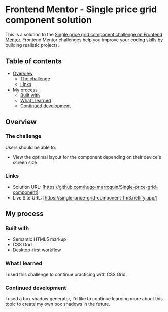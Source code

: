 # Frontend Mentor - Single price grid component solution

This is a solution to the [Single price grid component challenge on Frontend Mentor](https://www.frontendmentor.io/challenges/single-price-grid-component-5ce41129d0ff452fec5abbbc). Frontend Mentor challenges help you improve your coding skills by building realistic projects.

## Table of contents

- [Overview](#overview)
  - [The challenge](#the-challenge)
  - [Links](#links)
- [My process](#my-process)
  - [Built with](#built-with)
  - [What I learned](#what-i-learned)
  - [Continued development](#continued-development)

## Overview

### The challenge

Users should be able to:

- View the optimal layout for the component depending on their device's screen size

### Links

- Solution URL: [https://github.com/hugo-marroquin/Single-price-grid-component]
- Live Site URL: [https://single-price-grid-component-fm3.netlify.app/]

## My process

### Built with

- Semantic HTML5 markup
- CSS Grid
- Desktop-first workflow

### What I learned

I used this challenge to continue practicing with CSS Grid.

### Continued development

I used a box shadow generator, I'd like to continue learning more about this topic to create my own box shadows in the future.
